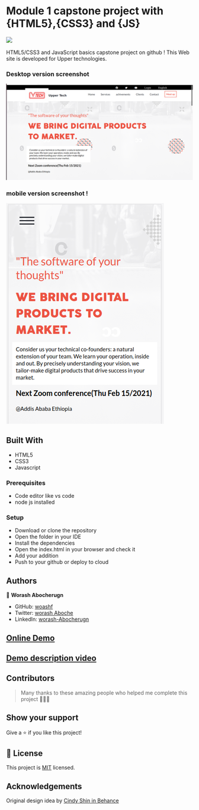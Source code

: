 
# Module 1 capstone project with {HTML5},{CSS3} and {JS}

![](https://img.shields.io/badge/Microverse-blueviolet)



HTML5/CSS3 and JavaScript basics capstone project on github !
This Web site is developed for Upper technologies.

### Desktop version screenshot
![screenshot](assets/images/home-screen.png)

###  mobile version screenshot !
![screenshot](assets/images/mobile-screen.png)



## Built With

- HTML5
- CSS3
- Javascript

### Prerequisites
* Code editor like vs code
* node js installed

### Setup
* Download or clone the repository 
* Open the folder in  your IDE
* Install the dependencies
* Open the index.html in your browser and check it
* Add your addition
* Push to your github or deploy to cloud

## Authors

👤 **Worash Abocherugn**

- GitHub: [woashf](https://github.com/worashf)
- Twitter: [worash Aboche](https://twitter.com/WorashAboche)
- LinkedIn: [worash-Abocherugn](https://www.linkedin.com/in/worash-abocherugn-a02219154/)



## [Online Demo]( https://worashf.github.io/research-center-website/)

 ## [Demo description  video](https://www.loom.com/share/7055844e94b34166a14f9aecad89cdb1)

## Contributors

> Many thanks to these amazing people who helped me
> complete this project 🙏🙏🙏

## Show your support

Give a ⭐️ if you like this project!

## 📝 License

This project is [MIT](./MIT.md) licensed.

## Acknowledgements

Original design idea by [Cindy Shin in Behance](https://www.behance.net/adagio07)

